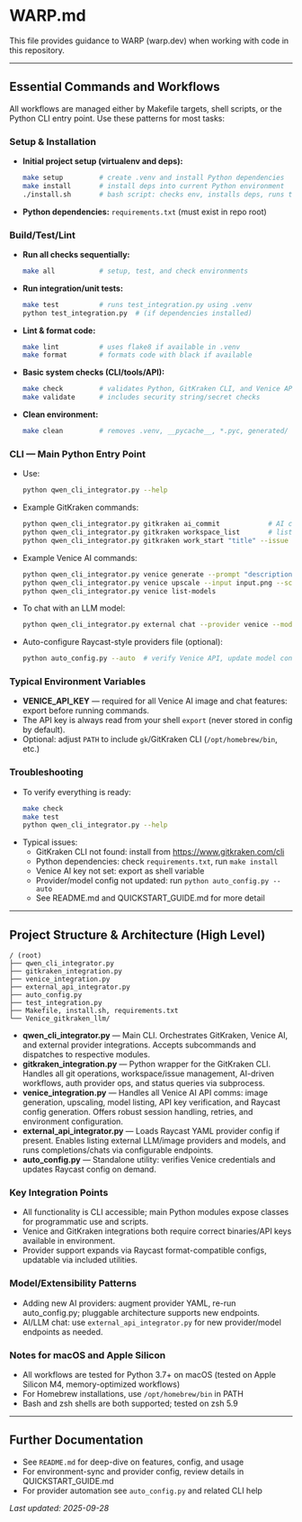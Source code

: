 # WARP.md

This file provides guidance to WARP (warp.dev) when working with code in this repository.

---

## Essential Commands and Workflows

All workflows are managed either by Makefile targets, shell scripts, or the Python CLI entry point. Use these patterns for most tasks:

### Setup & Installation
- **Initial project setup (virtualenv and deps):**
  ```sh
  make setup         # create .venv and install Python dependencies
  make install       # install deps into current Python environment
  ./install.sh       # bash script: checks env, installs deps, runs tests
  ```
- **Python dependencies:** `requirements.txt` (must exist in repo root)

### Build/Test/Lint
- **Run all checks sequentially:**
  ```sh
  make all           # setup, test, and check environments
  ```
- **Run integration/unit tests:**
  ```sh
  make test          # runs test_integration.py using .venv
  python test_integration.py  # (if dependencies installed)
  ```
- **Lint & format code:**
  ```sh
  make lint          # uses flake8 if available in .venv
  make format        # formats code with black if available
  ```
- **Basic system checks (CLI/tools/API):**
  ```sh
  make check         # validates Python, GitKraken CLI, and Venice API key
  make validate      # includes security string/secret checks
  ```
- **Clean environment:**
  ```sh
  make clean         # removes .venv, __pycache__, *.pyc, generated/
  ```

### CLI — Main Python Entry Point
- Use:
  ```sh
  python qwen_cli_integrator.py --help
  ```
- Example GitKraken commands:
  ```sh
  python qwen_cli_integrator.py gitkraken ai_commit            # AI commit gen
  python qwen_cli_integrator.py gitkraken workspace_list       # list workspaces
  python qwen_cli_integrator.py gitkraken work_start "title" --issue "ID"
  ```
- Example Venice AI commands:
  ```sh
  python qwen_cli_integrator.py venice generate --prompt "description here"
  python qwen_cli_integrator.py venice upscale --input input.png --scale 4
  python qwen_cli_integrator.py venice list-models
  ```
- To chat with an LLM model:
  ```sh
  python qwen_cli_integrator.py external chat --provider venice --model venice-uncensored --message "Hello!"
  ```
- Auto-configure Raycast-style providers file (optional):
  ```sh
  python auto_config.py --auto  # verify Venice API, update model config
  ```

### Typical Environment Variables
- **VENICE_API_KEY** — required for all Venice AI image and chat features: export before running commands.
- The API key is always read from your shell `export` (never stored in config by default).
- Optional: adjust `PATH` to include `gk`/GitKraken CLI (`/opt/homebrew/bin`, etc.)

### Troubleshooting
- To verify everything is ready:
  ```sh
  make check
  make test
  python qwen_cli_integrator.py --help
  ```
- Typical issues:
    - GitKraken CLI not found: install from https://www.gitkraken.com/cli
    - Python dependencies: check `requirements.txt`, run `make install`
    - Venice AI key not set: export as shell variable
    - Provider/model config not updated: run `python auto_config.py --auto`
    - See README.md and QUICKSTART_GUIDE.md for more detail

---

## Project Structure & Architecture (High Level)

    / (root)
    ├── qwen_cli_integrator.py
    ├── gitkraken_integration.py
    ├── venice_integration.py
    ├── external_api_integrator.py
    ├── auto_config.py
    ├── test_integration.py
    ├── Makefile, install.sh, requirements.txt
    └── Venice_gitkraken_llm/

- **qwen_cli_integrator.py** — Main CLI. Orchestrates GitKraken, Venice AI, and external provider integrations. Accepts subcommands and dispatches to respective modules.
- **gitkraken_integration.py** — Python wrapper for the GitKraken CLI. Handles all git operations, workspace/issue management, AI-driven workflows, auth provider ops, and status queries via subprocess.
- **venice_integration.py** — Handles all Venice AI API comms: image generation, upscaling, model listing, API key verification, and Raycast config generation. Offers robust session handling, retries, and environment configuration.
- **external_api_integrator.py** — Loads Raycast YAML provider config if present. Enables listing external LLM/image providers and models, and runs completions/chats via configurable endpoints.
- **auto_config.py** — Standalone utility: verifies Venice credentials and updates Raycast config on demand.

### Key Integration Points
- All functionality is CLI accessible; main Python modules expose classes for programmatic use and scripts.
- Venice and GitKraken integrations both require correct binaries/API keys available in environment.
- Provider support expands via Raycast format-compatible configs, updatable via included utilities.

### Model/Extensibility Patterns
- Adding new AI providers: augment provider YAML, re-run auto_config.py; pluggable architecture supports new endpoints.
- AI/LLM chat: use `external_api_integrator.py` for new provider/model endpoints as needed.

### Notes for macOS and Apple Silicon
- All workflows are tested for Python 3.7+ on macOS (tested on Apple Silicon M4, memory-optimized workflows)
- For Homebrew installations, use `/opt/homebrew/bin` in PATH
- Bash and zsh shells are both supported; tested on zsh 5.9

---

## Further Documentation
- See `README.md` for deep-dive on features, config, and usage
- For environment-sync and provider config, review details in QUICKSTART_GUIDE.md
- For provider automation see `auto_config.py` and related CLI help

_Last updated: 2025-09-28_
